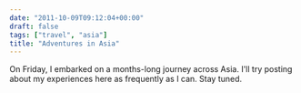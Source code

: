 ```yaml
---
date: "2011-10-09T09:12:04+00:00"
draft: false
tags: ["travel", "asia"]
title: "Adventures in Asia"
---
```

On Friday, I embarked on a months-long journey across Asia. I'll try posting about my experiences here as frequently as I can. Stay tuned.
